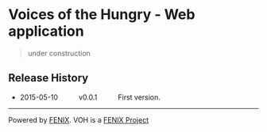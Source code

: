 # Voices of the Hungry - Web application

> under construction

## Release History

 * 2015-05-10   v0.0.1   First version.

---

Powered by [FENIX](https://github.com/FENIX-Platform). VOH is a [FENIX Project](https://github.com/FENIX-Platform-Projects/)